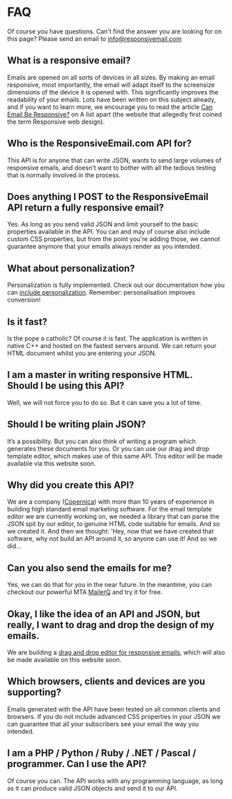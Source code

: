 # FAQ

Of course you have questions. Can't find the answer you are looking for on this 
page? Please send an email to [info@responsivemail.com](mailto:info@responsiveemail.com)

## What is a responsive email?

Emails are opened on all sorts of devices in all sizes. By making an email 
responsive, most importantly, the email will adapt itself to the screensize 
dimensions of the device it is opened with. This significantly improves the 
readability of your emails. Lots have been written on this subject already, 
and if you want to learn more, we encourage you to read the article [Can Email Be Responsive?](http://alistapart.com/article/can-email-be-responsive) 
on A list apart (the website that allegedly first coined the term Responsive web design).

## Who is the ResponsiveEmail.com API for?

This API is for anyone that can write JSON, wants to send large volumes of 
responsive emails, and doesn't want to bother with all the tedious testing that 
is normally involved in the process.

## Does anything I POST to the ResponsiveEmail API return a fully responsive email?

Yes. As long as you send valid JSON and limit yourself to the basic properties 
available in the API. You can and may of course also include custom CSS properties, 
but from the point you're adding those, we cannot guarantee anymore that your 
emails always render as you intended.

## What about personalization?

Personalization is fully implemented. Check out our documentation how you can 
[include personalization](../json/personalization "Responsive Email API documentation"). 
Remember: personalisation improves conversion!

## Is it fast?

Is the pope a catholic? Of course it is fast. The application is written in 
native C++ and hosted on the fastest servers around. We can return your HTML 
document whilst you are entering your JSON.

## I am a master in writing responsive HTML. Should I be using this API?

Well, we will not force you to do so. But it can save you a lot of time.

## Should I be writing plain JSON?

It’s a possibility. But you can also think of writing a program which generates 
these documents for you. Or you can use our drag and drop template editor, which 
makes use of this same API. This editor will be made available via this website 
soon.

## Why did you create this API?

We are a company ([Copernica](https://www.copernica.com/en "Copernica Marketing Software")) 
with more than 10 years of experience in building high standard email marketing 
software. For the email template editor we are currently working on, we needed 
a library that can parse the JSON spit by our editor, to genuine HTML code suitable 
for emails. And so we created it. And then we thought: 'Hey, now that we have 
created that software, why not build an API around it, so anyone can use it! 
And so we did...

## Can you also send the emails for me?

Yes, we can do that for you in the near future. In the meantime, you can checkout 
our powerful MTA [MailerQ](http://www.mailerq.com "MailerQ - High performance Mail Transfer Agent") 
and try it for free.

## Okay, I like the idea of an API and JSON, but really, I want to drag and drop the design of my emails.

We are building a [drag and drop editor for responsive emails](https://www.copernica.com/en/blog/copernica-working-on-drag-and-drop-editor "The Copernica Drag 'n Drop editor"), 
which will also be made available on this website soon.

## Which browsers, clients and devices are you supporting?

Emails generated with the API have been tested on all common clients and browsers. 
If you do not include advanced CSS properties in your JSON we can guarantee that 
all your subscribers see your email the way you intended.

## I am a PHP / Python / Ruby / .NET / Pascal / programmer. Can I use the API?

Of course you can. The API works with any programming language, as long as it 
can produce valid JSON objects and send it to our API.
